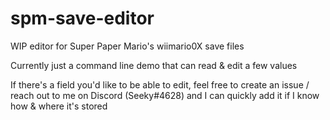 # spm-save-editor
WIP editor for Super Paper Mario's wiimario0X save files

Currently just a command line demo that can read & edit a few values

If there's a field you'd like to be able to edit, feel free to create an issue / reach out to me on Discord (Seeky#4628) and I can quickly add it if I know how & where it's stored
